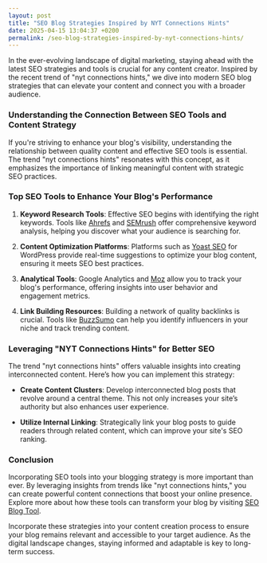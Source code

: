 ```yaml
---
layout: post
title: "SEO Blog Strategies Inspired by NYT Connections Hints"
date: 2025-04-15 13:04:37 +0200
permalink: /seo-blog-strategies-inspired-by-nyt-connections-hints/
---
```



In the ever-evolving landscape of digital marketing, staying ahead with the latest SEO strategies and tools is crucial for any content creator. Inspired by the recent trend of "nyt connections hints," we dive into modern SEO blog strategies that can elevate your content and connect you with a broader audience.

### Understanding the Connection Between SEO Tools and Content Strategy

If you're striving to enhance your blog's visibility, understanding the relationship between quality content and effective SEO tools is essential. The trend "nyt connections hints" resonates with this concept, as it emphasizes the importance of linking meaningful content with strategic SEO practices.

### Top SEO Tools to Enhance Your Blog's Performance

1. **Keyword Research Tools**: Effective SEO begins with identifying the right keywords. Tools like [Ahrefs](https://ahrefs.com/) and [SEMrush](https://www.semrush.com/) offer comprehensive keyword analysis, helping you discover what your audience is searching for.

2. **Content Optimization Platforms**: Platforms such as [Yoast SEO](https://yoast.com/wordpress/plugins/seo/) for WordPress provide real-time suggestions to optimize your blog content, ensuring it meets SEO best practices.

3. **Analytical Tools**: Google Analytics and [Moz](https://moz.com/) allow you to track your blog's performance, offering insights into user behavior and engagement metrics.

4. **Link Building Resources**: Building a network of quality backlinks is crucial. Tools like [BuzzSumo](https://buzzsumo.com/) can help you identify influencers in your niche and track trending content.

### Leveraging "NYT Connections Hints" for Better SEO

The trend "nyt connections hints" offers valuable insights into creating interconnected content. Here’s how you can implement this strategy:

- **Create Content Clusters**: Develop interconnected blog posts that revolve around a central theme. This not only increases your site’s authority but also enhances user experience.

- **Utilize Internal Linking**: Strategically link your blog posts to guide readers through related content, which can improve your site's SEO ranking.

### Conclusion

Incorporating SEO tools into your blogging strategy is more important than ever. By leveraging insights from trends like "nyt connections hints," you can create powerful content connections that boost your online presence. Explore more about how these tools can transform your blog by visiting [SEO Blog Tool](https://seoblogtool.com/).

Incorporate these strategies into your content creation process to ensure your blog remains relevant and accessible to your target audience. As the digital landscape changes, staying informed and adaptable is key to long-term success.